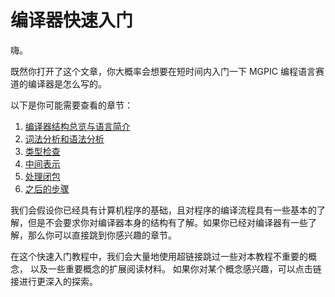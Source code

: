 # 编译器快速入门

嗨。

既然你打开了这个文章，你大概率会想要在短时间内入门一下 MGPIC 编程语言赛道的编译器是怎么写的。

以下是你可能需要查看的章节：

1. [编译器结构总览与语言简介](./01_overview.md)
2. [词法分析和语法分析](./02_lexer.md)
3. [类型检查](./03_tyck.md)
4. [中间表示](./04_ir.md)
5. [处理闭包](./05_closure.md)
6. [之后的步骤](./06_next_steps.md)

我们会假设你已经具有计算机程序的基础，且对程序的编译流程具有一些基本的了解，但是不会要求你对编译器本身的结构有了解。如果你已经对编译器有一些了解，那么你可以直接跳到你感兴趣的章节。

在这个快速入门教程中，我们会大量地使用超链接跳过一些对本教程不重要的概念，
以及一些重要概念的扩展阅读材料。
如果你对某个概念感兴趣，可以点击链接进行更深入的探索。
